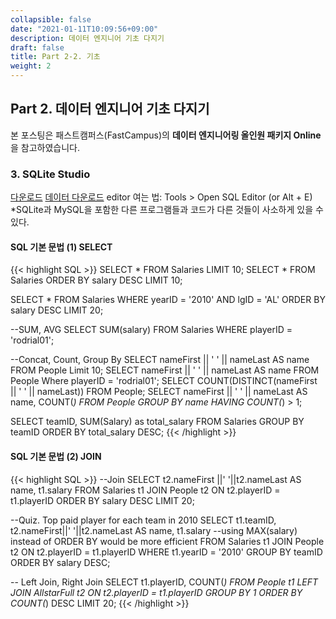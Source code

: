 ```yaml
---
collapsible: false
date: "2021-01-11T10:09:56+09:00"
description: 데이터 엔지니어 기초 다지기
draft: false
title: Part 2-2. 기초
weight: 2
---
```


## Part 2. 데이터 엔지니어 기초 다지기
본 포스팅은 패스트캠퍼스(FastCampus)의 **데이터 엔지니어링 올인원 패키지 Online**을 참고하였습니다.

### 3. SQLite Studio
[다운로드](https://sqlitestudio.pl/index.rvt)
[데이터 다운로드](https://baseballdb.lawlesst.net/)
editor 여는 법: Tools > Open SQL Editor (or Alt + E)
*SQLite과 MySQL을 포함한 다른 프로그램들과 코드가 다른 것들이 사소하게 있을 수 있다. 

#### SQL 기본 문법 (1) SELECT
{{< highlight SQL >}}
SELECT * FROM Salaries LIMIT 10;
SELECT * FROM Salaries ORDER BY salary DESC LIMIT 10;

SELECT * 
FROM Salaries 
WHERE yearID = '2010'
AND lgID = 'AL'
ORDER BY salary DESC LIMIT 20;

--SUM, AVG
SELECT SUM(salary)
FROM Salaries
WHERE playerID = 'rodrial01';

--Concat, Count, Group By
SELECT nameFirst || ' ' || nameLast AS name FROM People Limit 10;
SELECT nameFirst || ' ' || nameLast AS name FROM People Where playerID = 'rodrial01';
SELECT COUNT(DISTINCT(nameFirst || ' ' || nameLast)) FROM People;
SELECT nameFirst || ' ' || nameLast AS name, COUNT(*) FROM People GROUP BY name HAVING COUNT(*) > 1;

SELECT
    teamID,
    SUM(Salary) as total_salary
FROM Salaries
GROUP BY teamID
ORDER BY total_salary DESC;
{{< /highlight >}}

#### SQL 기본 문법 (2) JOIN
{{< highlight SQL >}}
--Join
SELECT
    t2.nameFirst ||' '||t2.nameLast AS name,
    t1.salary
FROM
    Salaries t1
JOIN
    People t2 ON t2.playerID = t1.playerID
ORDER BY salary DESC
LIMIT 20;

--Quiz. Top paid player for each team in 2010
SELECT
    t1.teamID,
    t2.nameFirst||' '||t2.nameLast AS name,
    t1.salary --using MAX(salary) instead of ORDER BY would be more efficient
FROM
    Salaries t1
JOIN
    People t2 ON t2.playerID = t1.playerID
WHERE
    t1.yearID = '2010'
GROUP BY
    teamID
ORDER BY
    salary DESC;
    
-- Left Join, Right Join
SELECT t1.playerID, COUNT(*)
FROM People t1
LEFT JOIN AllstarFull t2 ON t2.playerID = t1.playerID
GROUP BY 1
ORDER BY COUNT(*) DESC
LIMIT 20;
{{< /highlight >}}

<br>
<br>